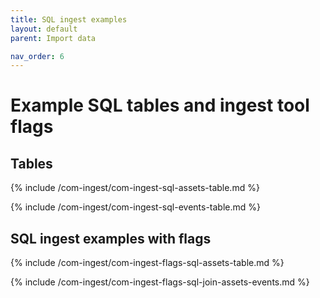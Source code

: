 ```yaml
---
title: SQL ingest examples
layout: default
parent: Import data

nav_order: 6
---
```


# Example SQL tables and ingest tool flags

## Tables

{% include /com-ingest/com-ingest-sql-assets-table.md %}

{% include /com-ingest/com-ingest-sql-events-table.md %}

## SQL ingest examples with flags

{% include /com-ingest/com-ingest-flags-sql-assets-table.md %}

{% include /com-ingest/com-ingest-flags-sql-join-assets-events.md %}
